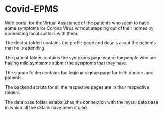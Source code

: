 # Covid-EPMS
Web portal for the Virtual Assistance of the patients who seem to have some symptoms for Corona Virus without stepping out of their homes by connecting local doctors with them.

The doctor foldert contains the profile page and details about the patients that he is attending.

The patient folder contains the symptoms page where the people who are having mild symptoms submit the symptoms that they have.

The signup folder contains the login or signup page for both doctors and patients.

The backend scripts for all the respective pages are in their respective folders.

The data base folder estabalishes the connection with the mysql data base in which all the details have been stored.
